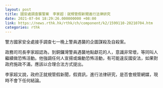 ```yaml
---
layout: post
title: 國安處調查襲警案　李家超：就規管假新聞進行法律研究
date: 2021-07-04 18:29:26.000000000 +08:00
link: https://news.rthk.hk/rthk/ch/component/k2/1599110-20210704.htm
categories: rthk
---
```


警方國家安全處接手調查七一晚上警員遇襲的企圖謀殺及自殺案。

政務司司長李家超認為，到銅鑼灣警員遇襲地點獻花的人，意識非常壞，等同叫人繼續做恐怖活動。他強調任何人宣揚或煽動恐怖活動，有可能違反國安法，如果對政府施政不滿，應該以合理合法方式提出。

李家超又說，政府正就規管假新聞，假資訊，進行法律研究，是否會規管網媒，現時不會下任何結論。
